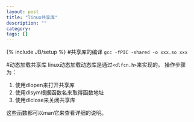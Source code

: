 ```yaml
---
layout: post
title: "linux共享库"
description: ""
category: 
tags: []
---
```

{% include JB/setup %}
#共享库的编译
`gcc -fPIC -shared -o xxx.so xxx`

#动态加载共享库
linux动态加载动态库是通过`<dlfcn.h>`来实现的。
操作步骤为：

1. 使用dlopen来打开共享库
2. 使用dlsym根据函数名来取得函数地址
3. 使用dlclose来关闭共享库

这些函数都可以man它来查看详细的说明。
